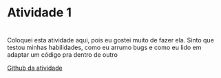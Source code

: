 # Atividade 1<h1>

Coloquei esta atividade aqui, pois eu gostei muito de fazer ela. Sinto que testou minhas habilidades, como eu arrumo bugs e como eu lido em adaptar um código pra dentro de outro

  
  [Github da atividade](https://github.com/GhoostSama/AtividadePager)
